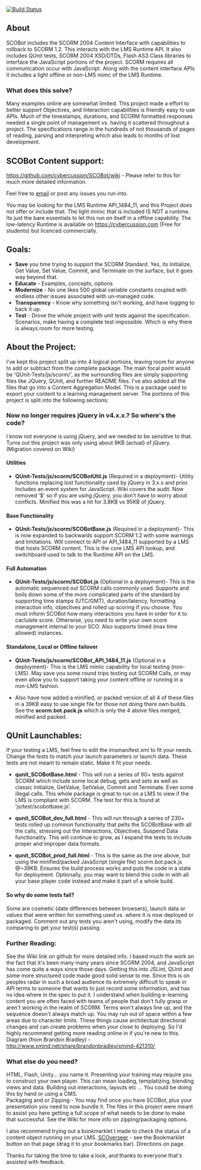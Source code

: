 [![Build Status](https://travis-ci.org/cybercussion/SCOBot.png?branch=master)](https://travis-ci.org/cybercussion/SCOBot)
## About
SCOBot includes the SCORM 2004 Content Interface with capabilities to rollback to SCORM 1.2.  This interacts with the LMS Runtime API.  It also includes QUnit tests, SCORM 2004 XSD/DTDs, Flash AS3 Class libraries to interface the JavaScript portions of the project.
SCORM requires all communication occur with JavaScript.  Along with the content interface APIs it includes a light offline or non-LMS mimc of the LMS Runtime.

### What does this solve?
Many examples online are somewhat limited.  This project made a effort to better support Objectives, and Interaction capabilities is friendly easy to use APIs.
Much of the timestamps, durations, and SCORM formatted responses needed a single point of management vs. having it scattered throughout a project.  The specifications range in the hundreds of not thousands of pages of reading, parsing and interpreting which also leads to months of lost development.

## SCOBot Content support:
https://github.com/cybercussion/SCOBot/wiki - Please refer to this for much more detailed information.

Feel free to [email](https://cybercussion.com/#!contact) or post any issues you run into.  

You may be looking for the LMS Runtime API_1484_11, and this Project does not offer or include that.  The light mimic that is included IS NOT a runtime.  Its just the bare essentials to let this run on itself in a offline capability.
The low-latency Runtime is available on https://cybercussion.com (Free for students) but licenced commercially.

## Goals:
* **Save** you time trying to support the SCORM Standard.  Yes, its Initialize, Get Value, Set Value, Commit, and Terminate on the surface, but it goes way beyond that.
* **Educate** - Examples, concepts, options
* **Modernize** - No one likes 500 global variable constants coupled with endless other issues associated with un-managed code.
* **Transparency** - Know why something isn't working, and have logging to back it up.
* **Test** - Drove the whole project with unit tests against the specification.  Scenarios, make having a complete test impossible.  Which is why there is always room for more testing.

## About the Project:
I've kept this project split up into 4 logical portions, leaving room for anyone to add or subtract from the complete package. The main focal point would be 'QUnit-Tests/js/scorm/', as the surrounding files are simply supporting files like JQuery, QUnit, and further README files.  I've also added all the files that go into a Content Aggregation Model.  This is a package used to export your content to a learning management server.
The portions of this project is split into the following sections:

### Now no longer requires jQuery in v4.x.x.?  So where's the code?
I know not everyone is using jQuery, and we needed to be sensitive to that.  Turns out this project was only using about 9KB (actual) of jQuery. (Migration covered on Wiki)

#### Utilities
* **QUnit-Tests/js/scorm/SCOBotUtil.js** (Required in a deployment)-
Utility functions replacing lost functionality used by jQuery in 3.x.x and prior.
Includes an event system for JavaScript.  Wiki covers the audit.  Now removed '$' so if you are using jQuery, you don't have to worry about conflicts.  Minified this was a hit for 3.8KB vs 95KB of jQuery.

#### Base Functionality
* **QUnit-Tests/js/scorm/SCOBotBase.js** (Required in a deployment)-
This is now expanded to backwards support SCORM 1.2 with some warnings and limitations.  Will connect to API or API_1484_11 supported by a LMS that hosts SCORM content.  This is the core LMS API lookup, and switchboard used to talk to the Runtime API on the LMS.

#### Full Automation
* **QUnit-Tests/js/scorm/SCOBot.js** (Optional in a deployment)-
This is the automatic sequenced out SCORM calls commonly used.  Supports and boils down some of the more complicated parts of the standard by supporting time stamps (UTC/GMT), duration/latency, formatting interaction info, objectives and rolled up scoring if you choose. You must inform SCOBot how many interactions you have in order for it to caclulate score.  Otherwise, you need to write your own score management internal to your SCO.  Also supports timed (max time allowed) instances.

#### Standalone, Local or Offline failover
* **QUnit-Tests/js/scorm/SCOBot_API_1484_11.js** (Optional in a deployment)-
This is the LMS mimic capability for local testing (non-LMS).  May save you some round trips testing out SCORM Calls, or may even allow you to support taking your content offline or running in a non-LMS fashion.

* Also have now added a minified, or packed version of all 4 of these files in a 39KB easy to use single file for those not doing there own builds.  See the **scorm.bot.pack.js** which is only the 4 above files merged, minified and packed.

## QUnit Launchables:
If your testing a LMS, feel free to edit the imsmanifest.xml to fit your needs.  Change the tests to match your launch parameters or launch data.  These tests are not meant to remain static.  Make it fit your needs.
* **qunit_SCOBotBase.html** - This will run a series of 90+ tests against SCORM which include some local debug, gets and sets as well as classic Initialize, GetValue, SetValue, Commit and Terminate.  Even some illegal calls.  This whole package is great to run on a LMS to view if the LMS is compliant with SCORM.
The test for this is found at 'js/test/scobotbase.js'.

* **qunit_SCOBot_dev_full.html** - This will run through a series of 230+ tests rolled up common functionality that pelts the SCOBotBase with all the calls, stressing out the Interactions, Objectives, Suspend Data functionality.  This will continue to grow, as I expand the tests to include proper and improper data formats.

* **qunit_SCOBot_prod_full.html** - This is the same as the one above, but using the minified/packed JavaScript (single file) scorm.bot.pack.js @~39KB.  Ensures the build process works and puts the code in a state for deployment.
Optionally, you may want to blend this code in with all your base player code instead and make it part of a whole build.

#### So why do some tests fail?
Some are cosmetic (date differences between browsers), launch data or values that were written for something used vs. where it is now deployed or packaged.  Comment out any tests you aren't using, modify the data its comparing to get your test(s) passing.

### Further Reading:
See the Wiki link on github for more detailed info.  I based much the work on the fact that it's been many many years since SCORM 2004, and JavaScript has come quite a ways since those days.  Getting this into JSLint, QUnit and some more structured code made good solid sense to me.  Since this is on peoples radar in such a broad audience its extremely difficult to speak in API terms to someone that wants to just record some information, and has no idea where in the spec to put it.  I understand when building e-learning content you are often faced with teams of people that don't fully grasp or aren't working in the realm of SCORM.  Terms won't always line up, and the sequence doesn't always match up.  You may run out of space within a few areas due to character limits.  These things cause architectual directional changes and can create problems when your close to deploying.  So I'd highly recommend getting more reading online in if you're new to this.
Diagram (from Brandon Bradley) - http://www.xmind.net/share/brandonbradley/xmind-421310/

### What else do you need?
HTML, Flash, Unity... you name it.  Presenting your training may require you to construct your own player.  This can mean loading, templatizing, blending views and data.  Building out interactions, layouts etc ... You could be doing this by hand or using a CMS.  
Packaging and or Zipping - You may find once you have SCOBot, plus your presentation you need to now bundle it.  The files in this project were meant to assist you here getting a full scope of what needs to be done to make that successful.  See the Wiki for more info on zipping/packaging options.

I also recommend trying out a bookmarklet I made to check the status of a content object running on your LMS.
[SCOverseer](http://www.cybercussion.com/bookmarklets/SCORM/) - see the Bookmarklet button on that page (drag it to your bookmarks bar).  Directions on page.

Thanks for taking the time to take a look, and thanks to everyone that's assisted with feedback.